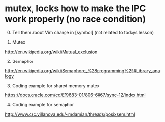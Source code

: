 
# mutex, locks how to make the IPC work properly (no race condition)

0. Tell them about Vim change in [symbol] (not related to todays lesson)

1. Mutex 

http://en.wikipedia.org/wiki/Mutual_exclusion

2. Semaphor

http://en.wikipedia.org/wiki/Semaphore_%28programming%29#Library_analogy

3. Coding example for shared memory mutex

https://docs.oracle.com/cd/E19683-01/806-6867/sync-12/index.html

4. Coding example for semaphor

http://www.csc.villanova.edu/~mdamian/threads/posixsem.html

